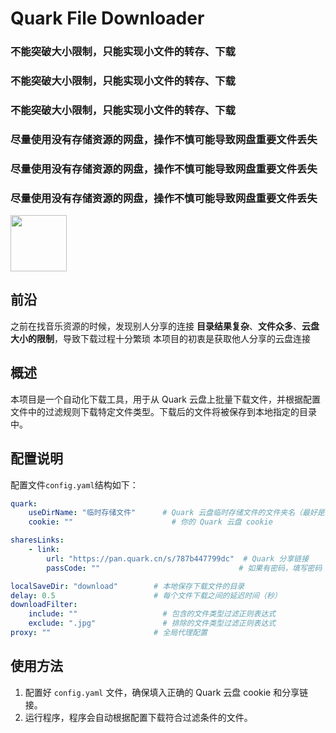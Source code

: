 # Quark File Downloader

### 不能突破大小限制，只能实现小文件的转存、下载
### 不能突破大小限制，只能实现小文件的转存、下载
### 不能突破大小限制，只能实现小文件的转存、下载

### 尽量使用没有存储资源的网盘，操作不慎可能导致网盘重要文件丢失
### 尽量使用没有存储资源的网盘，操作不慎可能导致网盘重要文件丢失
### 尽量使用没有存储资源的网盘，操作不慎可能导致网盘重要文件丢失

[<img src="https://api.gitsponsors.com/api/badge/img?id=874895549" height="90">](https://api.gitsponsors.com/api/badge/link?p=fz6/r2Ybi1Xr7qbqvFyX1mYyGYIjE1bFtv0spH/mDSxTkvG7LjPQy2AdwL0VKpm23E/wjjcTGaNXyLFyI2QF7svduM4VSHkI06lIKWjGNbk/9j11Acsxo/m3A5417J80nvZO7H/qkOstvJTDZG6eLw==)

## 前沿
之前在找音乐资源的时候，发现别人分享的连接 **目录结果复杂**、**文件众多**、**云盘大小的限制**，导致下载过程十分繁琐
本项目的初衷是获取他人分享的云盘连接

## 概述
本项目是一个自动化下载工具，用于从 Quark 云盘上批量下载文件，并根据配置文件中的过滤规则下载特定文件类型。下载后的文件将被保存到本地指定的目录中。

## 配置说明

配置文件`config.yaml`结构如下：

```yaml
quark:
    useDirName: "临时存储文件"      # Quark 云盘临时存储文件的文件夹名（最好是没有的文件名，因为下载过程中会清空这个文件夹）
    cookie: ""                      # 你的 Quark 云盘 cookie

sharesLinks:
    - link:
        url: "https://pan.quark.cn/s/787b447799dc"  # Quark 分享链接
        passCode: ""                               # 如果有密码，填写密码

localSaveDir: "download"        # 本地保存下载文件的目录
delay: 0.5                      # 每个文件下载之间的延迟时间（秒）
downloadFilter:
    include: ""                   # 包含的文件类型过滤正则表达式
    exclude: ".jpg"               # 排除的文件类型过滤正则表达式
proxy: ""                       # 全局代理配置
```

## 使用方法

1. 配置好 `config.yaml` 文件，确保填入正确的 Quark 云盘 cookie 和分享链接。
2. 运行程序，程序会自动根据配置下载符合过滤条件的文件。
